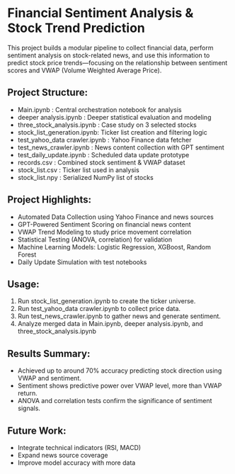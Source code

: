 
Financial Sentiment Analysis & Stock Trend Prediction
====================================================

This project builds a modular pipeline to collect financial data, perform sentiment analysis on stock-related news, and use this information to predict stock price trends—focusing on the relationship between sentiment scores and VWAP (Volume Weighted Average Price).

Project Structure:
------------------
- Main.ipynb                  : Central orchestration notebook for analysis
- deeper analysis.ipynb      : Deeper statistical evaluation and modeling
- three_stock_analysis.ipynb : Case study on 3 selected stocks
- stock_list_generation.ipynb: Ticker list creation and filtering logic
- test_yahoo_data crawler.ipynb : Yahoo Finance data fetcher
- test_news_crawler.ipynb    : News content collection with GPT sentiment
- test_daily_update.ipynb    : Scheduled data update prototype
- records.csv                : Combined stock sentiment & VWAP dataset
- stock_list.csv             : Ticker list used in analysis
- stock_list.npy             : Serialized NumPy list of stocks

Project Highlights:
-------------------
- Automated Data Collection using Yahoo Finance and news sources
- GPT-Powered Sentiment Scoring on financial news content
- VWAP Trend Modeling to study price movement correlation
- Statistical Testing (ANOVA, correlation) for validation
- Machine Learning Models: Logistic Regression, XGBoost, Random Forest
- Daily Update Simulation with test notebooks

Usage:
------
1. Run stock_list_generation.ipynb to create the ticker universe.
2. Run test_yahoo_data crawler.ipynb to collect price data.
3. Run test_news_crawler.ipynb to gather news and generate sentiment.
4. Analyze merged data in Main.ipynb, deeper analysis.ipynb, and three_stock_analysis.ipynb

Results Summary:
----------------
- Achieved up to around 70% accuracy predicting stock direction using VWAP and sentiment.
- Sentiment shows predictive power over VWAP level, more than VWAP return.
- ANOVA and correlation tests confirm the significance of sentiment signals.

Future Work:
------------
- Integrate technical indicators (RSI, MACD)
- Expand news source coverage
- Improve model accuracy with more data

